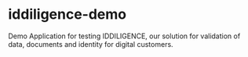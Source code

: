 # iddiligence-demo
Demo Application for testing IDDILIGENCE, our solution for validation of data, documents and identity for digital customers.
